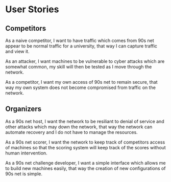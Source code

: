 # User Stories

## Competitors
As a naive competitor, I want to have traffic which comes from 90s net appear to be normal traffic for a university, that way I can capture traffic and view it.

As an attacker, I want machines to be vulnerable to cyber attacks which are somewhat common, my skill will then be tested as I move through the network.

As a competitor, I want my own access of 90s net to remain secure, that way my own system does not become compromised from traffic on the network.

## Organizers
As a 90s net host, I want the network to be resiliant to denial of service and other attacks which may down the network, that way the network can automate recovery and I do not have to manage the resources.

As a 90s net scorer, I want the network to keep track of competitors access of machines so that the scoring system will keep track of the scores without human intervention.

As a 90s net challenge developer, I want a simple interface which allows me to build new machines easily, that way the creation of new configurations of 90s net is simple.

